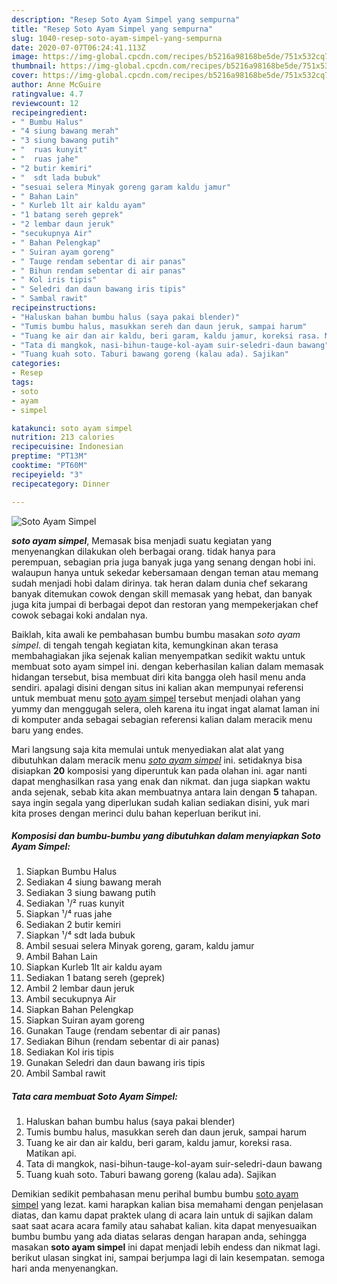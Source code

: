 ```yaml
---
description: "Resep Soto Ayam Simpel yang sempurna"
title: "Resep Soto Ayam Simpel yang sempurna"
slug: 1040-resep-soto-ayam-simpel-yang-sempurna
date: 2020-07-07T06:24:41.113Z
image: https://img-global.cpcdn.com/recipes/b5216a98168be5de/751x532cq70/soto-ayam-simpel-foto-resep-utama.jpg
thumbnail: https://img-global.cpcdn.com/recipes/b5216a98168be5de/751x532cq70/soto-ayam-simpel-foto-resep-utama.jpg
cover: https://img-global.cpcdn.com/recipes/b5216a98168be5de/751x532cq70/soto-ayam-simpel-foto-resep-utama.jpg
author: Anne McGuire
ratingvalue: 4.7
reviewcount: 12
recipeingredient:
- " Bumbu Halus"
- "4 siung bawang merah"
- "3 siung bawang putih"
- "  ruas kunyit"
- "  ruas jahe"
- "2 butir kemiri"
- "  sdt lada bubuk"
- "sesuai selera Minyak goreng garam kaldu jamur"
- " Bahan Lain"
- " Kurleb 1lt air kaldu ayam"
- "1 batang sereh geprek"
- "2 lembar daun jeruk"
- "secukupnya Air"
- " Bahan Pelengkap"
- " Suiran ayam goreng"
- " Tauge rendam sebentar di air panas"
- " Bihun rendam sebentar di air panas"
- " Kol iris tipis"
- " Seledri dan daun bawang iris tipis"
- " Sambal rawit"
recipeinstructions:
- "Haluskan bahan bumbu halus (saya pakai blender)"
- "Tumis bumbu halus, masukkan sereh dan daun jeruk, sampai harum"
- "Tuang ke air dan air kaldu, beri garam, kaldu jamur, koreksi rasa. Matikan api."
- "Tata di mangkok, nasi-bihun-tauge-kol-ayam suir-seledri-daun bawang"
- "Tuang kuah soto. Taburi bawang goreng (kalau ada). Sajikan"
categories:
- Resep
tags:
- soto
- ayam
- simpel

katakunci: soto ayam simpel 
nutrition: 213 calories
recipecuisine: Indonesian
preptime: "PT13M"
cooktime: "PT60M"
recipeyield: "3"
recipecategory: Dinner

---
```



![Soto Ayam Simpel](https://img-global.cpcdn.com/recipes/b5216a98168be5de/751x532cq70/soto-ayam-simpel-foto-resep-utama.jpg)

<b><i>soto ayam simpel</i></b>, Memasak bisa menjadi suatu kegiatan yang menyenangkan dilakukan oleh berbagai orang. tidak hanya para perempuan, sebagian pria juga banyak juga yang senang dengan hobi ini. walaupun hanya untuk sekedar kebersamaan dengan teman atau memang sudah menjadi hobi dalam dirinya. tak heran dalam dunia chef sekarang banyak ditemukan cowok dengan skill memasak yang hebat, dan banyak juga kita jumpai di berbagai depot dan restoran yang mempekerjakan chef cowok sebagai koki andalan nya.



Baiklah, kita awali ke pembahasan bumbu bumbu masakan <i>soto ayam simpel</i>. di tengah tengah kegiatan kita, kemungkinan akan terasa membahagiakan jika sejenak kalian menyempatkan sedikit waktu untuk membuat soto ayam simpel ini. dengan keberhasilan kalian dalam memasak hidangan tersebut, bisa membuat diri kita bangga oleh hasil menu anda sendiri. apalagi disini dengan situs ini kalian akan mempunyai referensi untuk membuat menu <u>soto ayam simpel</u> tersebut menjadi olahan yang yummy dan menggugah selera, oleh karena itu ingat ingat alamat laman ini di komputer anda sebagai sebagian referensi kalian dalam meracik menu baru yang endes.


Mari langsung saja kita memulai untuk menyediakan alat alat yang dibutuhkan dalam meracik menu <u><i>soto ayam simpel</i></u> ini. setidaknya bisa disiapkan <b>20</b> komposisi yang diperuntuk kan pada olahan ini. agar nanti dapat menghasilkan rasa yang enak dan nikmat. dan juga siapkan waktu anda sejenak, sebab kita akan membuatnya antara lain dengan <b>5</b> tahapan. saya ingin segala yang diperlukan sudah kalian sediakan disini, yuk mari kita proses dengan merinci dulu bahan keperluan berikut ini.

<!--inarticleads1-->

##### Komposisi dan bumbu-bumbu yang dibutuhkan dalam menyiapkan Soto Ayam Simpel:

1. Siapkan  Bumbu Halus
1. Sediakan 4 siung bawang merah
1. Sediakan 3 siung bawang putih
1. Sediakan  ¹/² ruas kunyit
1. Siapkan  ¹/⁴ ruas jahe
1. Sediakan 2 butir kemiri
1. Siapkan  ¹/⁴ sdt lada bubuk
1. Ambil sesuai selera Minyak goreng, garam, kaldu jamur
1. Ambil  Bahan Lain
1. Siapkan  Kurleb 1lt air kaldu ayam
1. Sediakan 1 batang sereh (geprek)
1. Ambil 2 lembar daun jeruk
1. Ambil secukupnya Air
1. Siapkan  Bahan Pelengkap
1. Siapkan  Suiran ayam goreng
1. Gunakan  Tauge (rendam sebentar di air panas)
1. Sediakan  Bihun (rendam sebentar di air panas)
1. Sediakan  Kol iris tipis
1. Gunakan  Seledri dan daun bawang iris tipis
1. Ambil  Sambal rawit




<!--inarticleads2-->

##### Tata cara membuat Soto Ayam Simpel:

1. Haluskan bahan bumbu halus (saya pakai blender)
1. Tumis bumbu halus, masukkan sereh dan daun jeruk, sampai harum
1. Tuang ke air dan air kaldu, beri garam, kaldu jamur, koreksi rasa. Matikan api.
1. Tata di mangkok, nasi-bihun-tauge-kol-ayam suir-seledri-daun bawang
1. Tuang kuah soto. Taburi bawang goreng (kalau ada). Sajikan




Demikian sedikit pembahasan menu perihal bumbu bumbu <u>soto ayam simpel</u> yang lezat. kami harapkan kalian bisa memahami dengan penjelasan diatas, dan kamu dapat praktek ulang di acara lain untuk di sajikan dalam saat saat acara acara family atau sahabat kalian. kita dapat menyesuaikan bumbu bumbu yang ada diatas selaras dengan harapan anda, sehingga masakan <b>soto ayam simpel</b> ini dapat menjadi lebih endess dan nikmat lagi. berikut ulasan singkat ini, sampai berjumpa lagi di lain kesempatan. semoga hari anda menyenangkan.
